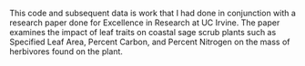 This code and subsequent data is work that I had done in conjunction with a research paper done for Excellence in Research at UC Irvine. The paper examines the impact of leaf traits on coastal sage scrub plants such as Specified Leaf Area, Percent Carbon, and Percent Nitrogen on the mass of herbivores found on the plant.
